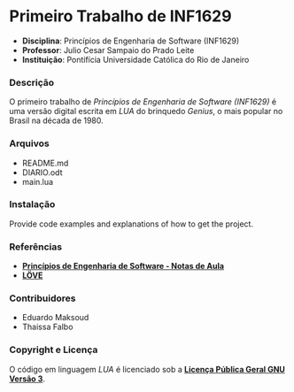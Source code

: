# Primeiro Trabalho de INF1629 #
- **Disciplina**: Princípios de Engenharia de Software (INF1629)
- **Professor**: Julio Cesar Sampaio do Prado Leite
- **Instituição**: Pontifícia Universidade Católica do Rio de Janeiro

### Descrição ###
O primeiro trabalho de *Princípios de Engenharia de Software (INF1629)* é uma versão digital escrita em *LUA* do brinquedo *Genius*, o mais popular no Brasil na década de 1980.

### Arquivos ###
- README.md
- DIARIO.odt
- main.lua

### Instalação ###
Provide code examples and explanations of how to get the project.

### Referências ###
- **[Princípios de Engenharia de Software - Notas de Aula](https://pes2006.wordpress.com/)**
- **[LÖVE](https://love2d.org/)**

### Contribuidores ###
- Eduardo Maksoud
- Thaissa Falbo

### Copyright e Licença ###
O código em linguagem *LUA* é licenciado sob a **[Licença Pública Geral GNU Versão 3](http://www.gnu.org/licenses/gpl-3.0.html)**.

